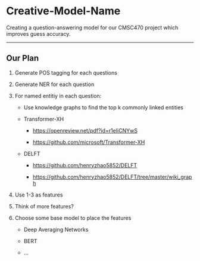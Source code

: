 # Creative-Model-Name

Creating a question-answering model for our CMSC470 project which improves guess accuracy.

---

## Our Plan

1. Generate POS tagging for each questions

2. Generate NER for each question

3. For named entitiy in each question:

    * Use knowledge graphs to find the top k commonly linked entities

    * Transformer-XH

        * https://openreview.net/pdf?id=r1eIiCNYwS

        * https://github.com/microsoft/Transformer-XH
    
    * DELFT

        * https://github.com/henryzhao5852/DELFT

        * https://github.com/henryzhao5852/DELFT/tree/master/wiki_graph

4. Use 1-3 as features

6. Think of more features?

5. Choose some base model to place the features

    * Deep Averaging Networks

    * BERT

    * ...